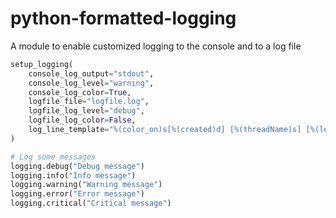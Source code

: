 # python-formatted-logging
A module to enable customized logging to the console and to a log file

```python
setup_logging(
    console_log_output="stdout",
    console_log_level="warning",
    console_log_color=True,
    logfile_file="logfile.log",
    logfile_log_level="debug",
    logfile_log_color=False,
    log_line_template="%(color_on)s[%(created)d] [%(threadName)s] [%(levelname)-8s] %(message)s%(color_off)s"
)

# Log some messages
logging.debug("Debug message")
logging.info("Info message")
logging.warning("Warning message")
logging.error("Error message")
logging.critical("Critical message")
```
